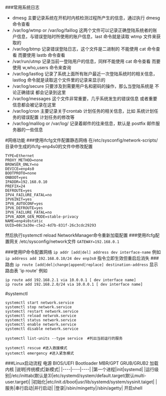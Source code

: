 ###常用系统日志
- dmesg
主要记录系统在开机时内核检测过程所产生的信息，通过执行 dmesg 命令查看
- /var/log/wtmp or /var/log/faillog
这两个文件可以记录正确登陆系统者的账户信息，与错误登陆时所使用的账户信息，last 命令就是读取 wtmp 文件来获取的
- /var/log/btmp
记录错误登陆日志，这个文件是二进制的 不能使用 cat 命令查看 而要使用 lastb 命令查看
- /var/run/utmp
记录当前一登陆用户的信息，同样不能使用 cat 命令查看 而要使用 w,who,users 命令来查询
- /var/log/lastlog
记录了系统上面所有账户最近一次登陆系统时的相关信息，lastlog 命令就是读取这个文件里的记录来显示的
- /var/log/secure
只要涉及到需要用户名和密码的操作，那么当登陆系统是 不论正确错误 都会记录到这里
- /var/log/messages
这个文件非常重要，几乎系统发生的错误信息 或者重要信息都会被记录在这里
- /var/log/cron
主要记录关于crontab 计划任务的相关信息，比如 系统计划任务的错误配置 计划任务的修改等
- /var/log/malilog or /var/log/
记录着邮件的往来信息，默认是 postfix 邮件服务器的一些信息

#网络功能
###使用ifcfg文件配置静态网络
在/etc/sysconfig/network-scripts/ 目录中生成的ifcfg-enp4s0的文件中修改配置
```
TYPE=Ethernet
PROXY_METHOD=none
BROWSER_ONLY=no
DEVICE=enp4s0
BOOTPROTO=none
ONBOOT=yes
IPADDR=192.168.0.10
PREFIX=24
DEFROUTE=yes
IPV4_FAILURE_FATAL=no
IPV6INIT=yes
IPV6_AUTOCONF=yes
IPV6_DEFROUTE=yes
IPV6_FAILURE_FATAL=no
IPV6_ADDR_GEN_MODE=stable-privacy
NAME=enp4s0static
UUID=08c3a30e-c5e2-4d7b-831f-26c3cdc29293
```
然后执行systemctl reload NetworkManager命令重新加载配置
###使用ifcfg配置网关
/etc/sysconfig/network文件
`GATEWAY=192.168.0.1`

###使用IP命令配置网络
`ip addr [add|del] address dev interface-name`
例如
`ip address add 192.168.0.10/24 dev enp3s0`
指令立即生效但重启后消失
###路由
`ip route [add|del|change|append|replace] destination-address`
显示路由表
'ip route'
例如
```
ip route add 192.168.2.1 via 10.0.0.1 [ dev interface name]
ip route add 192.168.2.0/24 via 10.0.0.1 [ dev interface name]
```

#systemctl
```
systemctl start network.service
systemctl stop network.service
systemctl restart network.service
systemctl reload netwrok.service
systemctl status network.service
systemctl enable network.service
systemctl disable network.service

systemctl list-units --type service  #列出当前运行的服务

systemctl rescue #进入救援模式
systemctl emergency #进入紧急模式
```

###Linux启动流程
电源
BIOS/UEFI
Bootloader
MBR/GPT
GRUB/GRUB2
加载内核
|说明|传统模式|新模式|
|----|----|----|
|第一个进程|init|systemd|
|运行级别|/etc/inittab(默认是3)|etc/systemd/system/default.target(默认multi-user.target)|
|初始化|etc/init.d/boot|usr/lib/systemd/system/sysinit.taiget|
|服务|串行启动|并行启动|
|登录|/sbin/mingetty|/sbin/agetty|
开启shell
